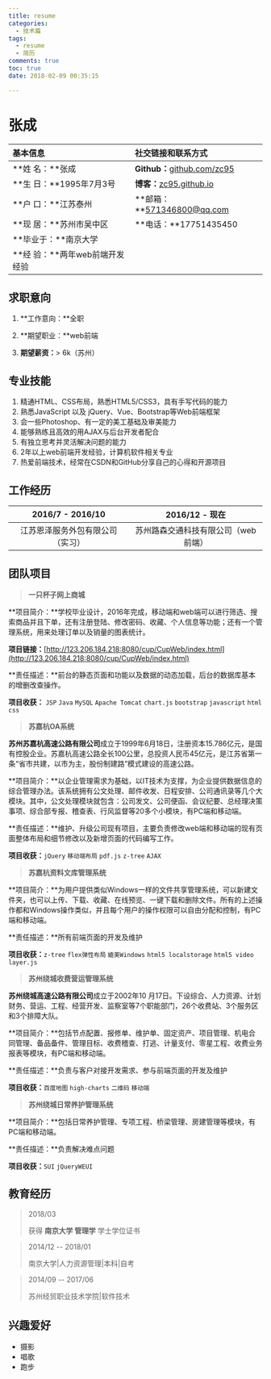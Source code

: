 ```yaml
---
title: resume
categories:
  - 技术篇
tags:
  - resume
  - 简历
comments: true
toc: true
date: 2018-02-09 00:35:15

---
```


# 张成

| 基本信息                   | 社交链接和联系方式                                |
| :--------------------- | :--------------------------------------- |
| **姓    名：**张成          | **Github：**[github.com/zc95](https://github.com/zc95) |
| **生    日：**1995年7月3号   | **博客：**[zc95.github.io](https://zc95.github.io) |
| **户    口：**江苏泰州        | **邮箱：**571346800@qq.com                  |
| **现    居：**苏州市吴中区      | **电话：**17751435450                       |
| **毕业于：**南京大学           |                                          |
| **经    验：**两年web前端开发经验 |                                          |



## 求职意向

1. **工作意向：**全职


1. **期望职业：**web前端
2. **期望薪资：**> 6k（苏州）



## 专业技能

1. 精通HTML、CSS布局，熟悉HTML5/CSS3，具有手写代码的能力
2. 熟悉JavaScript 以及 jQuery、Vue、Bootstrap等Web前端框架
3. 会一些Photoshop、有一定的美工基础及审美能力
4. 能够熟练且高效的用AJAX与后台开发者配合
5. 有独立思考并灵活解决问题的能力
6. 2年以上web前端开发经验，计算机软件相关专业
7. 热爱前端技术，经常在CSDN和GitHub分享自己的心得和开源项目



## 工作经历

| 2016/7 - 2016/10 |    2016/12 - 现在     |
| :--------------: | :-----------------: |
| 江苏恩泽服务外包有限公司（实习） | 苏州路森交通科技有限公司（web前端） |



## 团队项目

> **一只杯子网上商城**

**项目简介：**学校毕业设计，2016年完成，移动端和web端可以进行筛选、搜索商品并且下单，还有注册登陆、修改密码、收藏、个人信息等功能；还有一个管理系统，用来处理订单以及销量的图表统计。

**项目链接：**[http://123.206.184.218:8080/cup/CupWeb/index.html](http://123.206.184.218:8080/cup/CupWeb/index.html)

**责任描述：**前台的静态页面和功能以及数据的动态加载，后台的数据库基本的增删改查操作。

**项目收获：** `JSP` `Java` `MySQL` `Apache Tomcat` `chart.js` `bootstrap` `javascript` `html` `css`



> **苏嘉杭OA系统**

**苏州苏嘉杭高速公路有限公司**成立于1999年6月18日，注册资本15.786亿元，是国有控股企业。苏嘉杭高速公路全长100公里，总投资人民币45亿元，是江苏省第一条“省市共建，以市为主，股份制建路”模式建设的高速公路。 

**项目简介：**以企业管理需求为基础，以IT技术为支撑，为企业提供数据信息的综合管理办法。该系统拥有公文处理、邮件收发、日程安排、公司通讯录等几个大模块。其中，公文处理模块就包含：公司发文、公司便函、会议纪要、总经理决策事项、综合部专报、稽查表、行风监督等20多个小模块，有PC端和移动端。

**责任描述：**维护、升级公司现有项目，主要负责修改web端和移动端的现有页面整体布局和细节修改以及新增页面的代码编写工作。

**项目收获：**`jQuery` `移动端布局` `pdf.js` `z-tree` `AJAX`



> **苏嘉杭资料文库管理系统**

**项目简介：**为用户提供类似Windows一样的文件共享管理系统，可以新建文件夹，也可以上传、下载、收藏、在线预览、一键下载和删除文件。所有的上述操作都和Windows操作类似，并且每个用户的操作权限可以自由分配和控制，有PC端和移动端。

**责任描述：**所有前端页面的开发及维护

**项目收获：**`z-tree` `flex弹性布局` `媲美Windows` `html5 localstorage` `html5 video` `layer.js`



> **苏州绕城收费营运管理系统**

**苏州绕城高速公路有限公司**成立于2002年10 月17日。下设综合、人力资源、计划财务、营运、工程、经营开发、监察室等7个职能部门，26个收费站、3个服务区和3个排障大队。

**项目简介：**包括节点配置、报修单、维护单、固定资产、项目管理、机电合同管理、备品备件、管理目标、收费稽查、打逃、计量支付、零星工程、收费业务报表等模块，有PC端和移动端。

**责任描述：**负责与客户对接开发需求、参与前端页面的开发及维护

**项目收获：**`百度地图` `high-charts` `二维码` `移动端`



> **苏州绕城日常养护管理系统**

**项目简介：**包括日常养护管理、专项工程、桥梁管理、房建管理等模块，有PC端和移动端。

**责任描述：**负责解决难点问题

**项目收获：**`SUI` `jQueryWEUI` 



## 教育经历

> 2018/03
>
> 获得 **南京大学 管理学** 学士学位证书

> 

> 2014/12 -- 2018/01
>
> 南京大学|人力资源管理|本科|自考

> 

> 2014/09 -- 2017/06
>
> 苏州经贸职业技术学院|软件技术

######  



## 兴趣爱好

- 摄影
- 唱歌
- 跑步